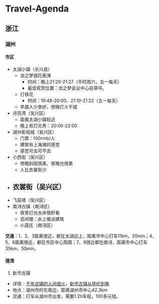 # Travel-Agenda

## 浙江

### 湖州

#### 市区
- 太湖小镇（长兴县）
    - 龙之梦烟花表演
        - 时间：晚上21:20-21:27（平时周六，五一每天）
        - 最佳观赏位置：龙之梦会议中心前草坪。
    - 打铁花
        - 时间：19:48-20:00、21:10-21:22（五一每天）
    - 早晨人少景好，傍晚灯火不错
- 月亮湾（吴兴区）
    - 距离太湖小镇较近
    - 晚上有灯光秀：20:00-22:00
- 湖州影视城（吴兴区）
    - 门票：100rmb/人
    - 建筑有上海滩的感觉
    - 感觉可去可不去
- 小西街（吴兴区）
    - 傍晚斜阳很美、夜晚也很美
    - 人比衣裳街少
- 衣裳街（吴兴区）
    - 
- 飞英塔（吴兴区）
- 南浔古镇（南浔区）
    - 夜景灯光水岸很好看
    - 百间楼：水上徽派建筑
    - 小莲庄（南浔区）

**交通**：1、2、3距离很近，都在太湖边上，距离市中心打车11km，20min；4、5、6距离很近，都在市区中心周围；7、8很近都在南浔，距离市中心打车35km，50min。


#### 德清

1. 新市古镇
- 详情：[千年古镇的人间烟火](https://www.xiaohongshu.com/explore/653250f7000000002402f218)，[新市古镇从早吃到晚](https://www.xiaohongshu.com/explore/6456f6700000000011013a1f)
- 地点：湖州市的东南边，距离湖州市中心42.3km
- 交通：打车从湖州市出发，需要1.2h车程，100多元钱。
